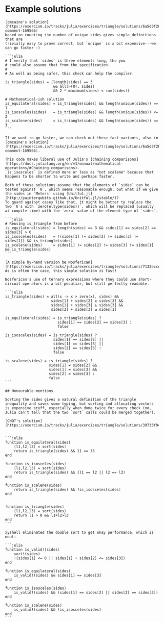 # Example solutions

````
[cmcaine's solution](https://exercism.io/tracks/julia/exercises/triangle/solutions/6a5d3f2839de4573976e6af751ff6295#solution-comment-169566)
based on counting the number of unique sides gives simple definitions that are
trivially easy to prove correct, but `unique` is a bit expensive---we can go faster :)

```julia
# I verify that `sides` is three elements long, tho you
# could also assume that from the specification.
#
# As well as being safer, this check can help the compiler.

is_triangle(sides) = (length(sides) == 3
                      && all(>(0), sides)
                      && 2 * maximum(sides) < sum(sides))

# Mathematical-ish solution
is_equilateral(sides) = is_triangle(sides) && length(unique(sides)) == 1
is_isosceles(sides)   = is_triangle(sides) && length(unique(sides)) <= 2
is_scalene(sides)     = is_triangle(sides) && length(unique(sides)) == 3
```

If we want to go faster, we can check out these fast variants, also in
[cmcaine's solution](https://exercism.io/tracks/julia/exercises/triangle/solutions/6a5d3f2839de4573976e6af751ff6295#solution-comment-169566).

This code makes liberal use of Julia's [chaining comparisons](https://docs.julialang.org/en/v1/manual/mathematical-operations/#Chaining-comparisons).
`is_isosceles` is defined more or less as "not scalene" because that happens to be shorter to write and perhaps faster.

Both of these solutions assume that the elements of `sides` can be tested against `0`, which seems reasonable enough, but what if we give the sides in `Meters` using [Unitful.jl](http://painterqubits.github.io/Unitful.jl/stable/)?
To guard against cases like that, it might be better to replace the two `0`s with `zero(eltype(sides))`, which will be replaced (usually at compile-time) with the `zero` value of the element type of `sides`.

```julia
# Reusing is_triangle from before
is_equilateral(sides) = length(sides) == 3 && sides[1] == sides[2] == sides[3] > 0
is_isosceles(sides)   = !(sides[1] != sides[2] != sides[3] != sides[1]) && is_triangle(sides)
is_scalene(sides)     = sides[1] != sides[2] != sides[3] != sides[1] && is_triangle(sides)
```

[A simple by-hand version be Nosferican](https://exercism.io/tracks/julia/exercises/triangle/solutions/7133eccd34ed49f38edecb8672b02263).
As is often the case, this simple solution is fast!

Nosferican's use of ternary expressions where they could use short-circuit operators is a bit peculiar, but still perfectly readable.

```julia
is_triangle(sides) = all(x -> x > zero(x), sides) &&
                     sides[1] + sides[2] ≥ sides[3] &&
                     sides[1] + sides[3] ≥ sides[3] &&
                     sides[2] + sides[3] ≥ sides[1]

is_equilateral(sides) = is_triangle(sides) ?
                        sides[1] == sides[2] == sides[3] :
                        false

is_isosceles(sides) = is_triangle(sides) ?
                      sides[1] == sides[2] ||
                      sides[1] == sides[3] ||
                      sides[2] == sides[3] :
                      false

is_scalene(sides) = is_triangle(sides) ?
                    sides[1] ≠ sides[2] &&
                    sides[1] ≠ sides[3] &&
                    sides[2] ≠ sides[3] :
                    false
```

## Honourable mentions

Sorting the sides gives a natural definition of the triangle inequality and saves some typing, but sorting and allocating vectors is expensive stuff, especially when done twice for every check (no, Julia can't tell that the two `sort` calls could be merged together).

[CNOT's solution](https://exercism.io/tracks/julia/exercises/triangle/solutions/39733f947aba4a3ca313a31e07316085)


```julia
function is_equilateral(sides)
    (l1,l2,l3) = sort(sides)
    return is_triangle(sides) && l1 == l3
end

function is_isosceles(sides)
    (l1,l2,l3) = sort(sides)
    return is_triangle(sides) && (l1 == l2 || l2 == l3)
end

function is_scalene(sides)
    return is_triangle(sides) && !is_isosceles(sides)
end


function is_triangle(sides)
    (l1,l2,l3) = sort(sides)
    return l1 > 0 && l1+l2>l3
end
```

xyshell eliminated the double sort to get okay performance, which is neat:

```julia
function is_valid!(sides)
    sort!(sides)
    !(sides[1] <= 0 || sides[1] + sides[2] <= sides[3])
end

function is_equilateral(sides)
    is_valid!(sides) && sides[1] == sides[3]
end

function is_isosceles(sides)
    is_valid!(sides) && (sides[1] == sides[2] || sides[2] == sides[3])
end

function is_scalene(sides)
    is_valid!(sides) && !is_isosceles(sides)
end
```
````
